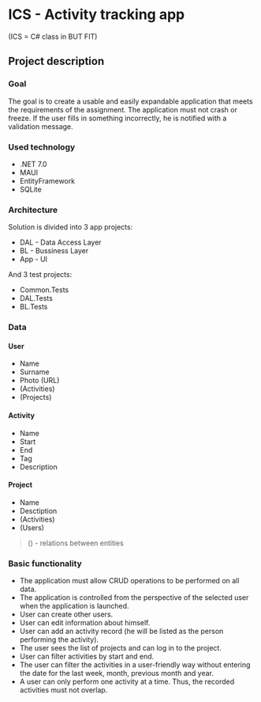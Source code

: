 # ICS - Activity tracking app
(ICS = C# class in BUT FIT)
## Project description
### Goal
The goal is to create a usable and easily expandable application that meets the requirements of the assignment. The application must not crash or freeze. If the user fills in something incorrectly, he is notified with a validation message.

### Used technology
- .NET 7.0
- MAUI
- EntityFramework
- SQLite

### Architecture
Solution is divided into 3 app projects:
- DAL - Data Access Layer
- BL - Bussiness Layer
- App - UI

And 3 test projects:
- Common.Tests
- DAL.Tests
- BL.Tests

### Data
#### User
- Name
- Surname
- Photo (URL)
- (Activities)
- (Projects)

#### Activity
- Name
- Start
- End
- Tag
- Description

#### Project
- Name
- Desctiption
- (Activities)
- (Users)

> () - relations between entities

### Basic functionality
- The application must allow CRUD operations to be performed on all data.
- The application is controlled from the perspective of the selected user when the application is launched.
- User can create other users.
- User can edit information about himself.
- User can add an activity record (he will be listed as the person performing the activity).
- The user sees the list of projects and can log in to the project.
- User can filter activities by start and end.
- The user can filter the activities in a user-friendly way without entering the date for the last week, month, previous month and year.
- A user can only perform one activity at a time. Thus, the recorded activities must not overlap.